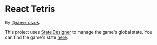 # React Tetris

By [@steveruizok](https://twitter.com/steveruizok).

This project uses [State Designer](https://statedesigner.com/) to manage the game's global state. You can find the game's state [here](https://github.com/steveruizok/tetris-react-state-designer/blob/master/src/game/index.ts).
